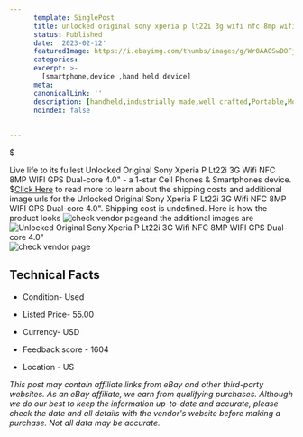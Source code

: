 ```yaml
---
      template: SinglePost
      title: unlocked original sony xperia p lt22i 3g wifi nfc 8mp wifi gps dual core 4 0 
      status: Published
      date: '2023-02-12'
      featuredImage: https://i.ebayimg.com/thumbs/images/g/Wr0AAOSwDOFjoY8t/s-l225.jpg
      categories: 
      excerpt: >-
        [smartphone,device ,hand held device]
      meta:
      canonicalLink: ''
      description: [handheld,industrially made,well crafted,Portable,Mobile,Compact,Convenient,Lightweight,Maneuverable,Man-portable,Miniature,Carriable,Hand-held,Light,Holdable,Transportable,Mobile device,Pocket-sized,On-the-go,Wireless,Cordless,Compact size,Convenient size, smartphone,device ,hand held device]
      noindex: false
      
        
---
```

$

Live life to its fullest Unlocked Original Sony Xperia P Lt22i 3G Wifi NFC 8MP WIFI GPS Dual-core 4.0" - a 1-star Cell Phones & Smartphones device.
$[Click Here](https://www.ebay.com/itm/165843359888?hash=item269d08d890%3Ag%3AWr0AAOSwDOFjoY8t&mkevt=1&mkcid=1&mkrid=711-53200-19255-0&campid=%253CePNCampaignId%253E&customid=%253CreferenceId%253E&toolid=10049) to read more to learn about the shipping costs and additional image urls for the Unlocked Original Sony Xperia P Lt22i 3G Wifi NFC 8MP WIFI GPS Dual-core 4.0". Shipping cost is undefined. Here is how the product looks ![check vendor page](https://i.ebayimg.com/thumbs/images/g/Wr0AAOSwDOFjoY8t/s-l225.jpg)and the additional images are![Unlocked Original Sony Xperia P Lt22i 3G Wifi NFC 8MP WIFI GPS Dual-core 4.0"](https://i.ebayimg.com/images/g/Wr0AAOSwDOFjoY8t/s-l1600.jpg)![check vendor page](https://origin-galleryplus.ebayimg.com/ws/web/165843359888_2_0_1/225x225.jpg,https://origin-galleryplus.ebayimg.com/ws/web/165843359888_3_0_1/225x225.jpg,https://origin-galleryplus.ebayimg.com/ws/web/165843359888_4_0_1/225x225.jpg,https://origin-galleryplus.ebayimg.com/ws/web/165843359888_5_0_1/225x225.jpg)



 ## Technical Facts 



     
      

 - Condition- Used 


      

 - Listed Price- 55.00 


      

 - Currency- USD 


      

 - Feedback score - 1604 


      

 - Location - US 


      
      

 *_This post may contain affiliate links from eBay and other third-party websites. As an eBay affiliate, we earn from qualifying purchases. Although we do our best to keep the information up-to-date and accurate, please check the date and all details with the vendor's website before making a purchase. Not all data may be accurate._*






